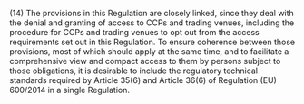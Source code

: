 (14) The provisions in this Regulation are closely linked, since they deal with the denial and granting of access to CCPs and trading venues, including the procedure for CCPs and trading venues to opt out from the access requirements set out in this Regulation. To ensure coherence between those provisions, most of which should apply at the same time, and to facilitate a comprehensive view and compact access to them by persons subject to those obligations, it is desirable to include the regulatory technical standards required by Article 35(6) and Article 36(6) of Regulation (EU) 600/2014 in a single Regulation.